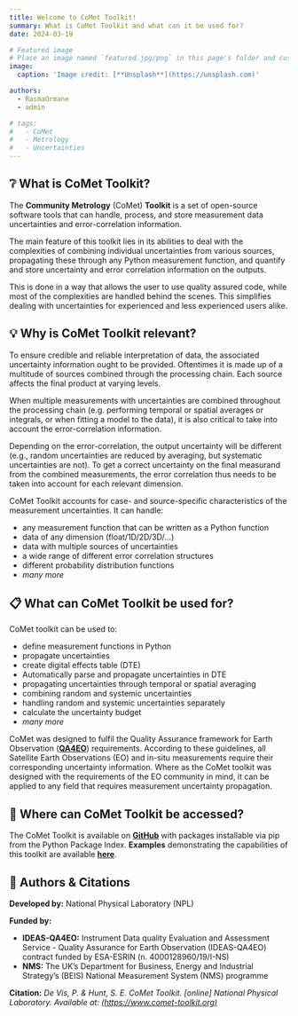 ```yaml
---
title: Welcome to CoMet Toolkit!
summary: What is CoMet Toolkit and what can it be used for?
date: 2024-03-19

# Featured image
# Place an image named `featured.jpg/png` in this page's folder and customize its options here.
image:
  caption: 'Image credit: [**Unsplash**](https://unsplash.com)'

authors:
  - RasmaOrmane
  - admin

# tags:
#   - CoMet
#   - Metrology
#   - Uncertainties
---
```


<!-- Welcome 👋 -->

## ❔ What is CoMet Toolkit?

  The **Community Metrology** (CoMet) **Toolkit** is a set of open-source software tools that can handle, process, and store measurement data uncertainties and error-correlation information.
 
  The main feature of this toolkit lies in its abilities to deal with the complexities of combining individual uncertainties from various sources, propagating these through any Python measurement function, and quantify and store uncertainty and error correlation information on the outputs. 
  
  This is done in a way that allows the user to use quality assured code, while most of the complexities are handled behind the scenes. This simplifies dealing with uncertainties for experienced and less experienced users alike.  

## 💡 Why is CoMet Toolkit relevant?

  To ensure credible and reliable interpretation of data, the associated uncertainty information ought to be provided. Oftentimes it is made up of a multitude of sources combined through the processing chain. Each source affects the final product at varying levels.
  
  When multiple measurements with uncertainties are combined throughout the processing chain (e.g. performing temporal or spatial averages or integrals, or when fitting a model to the data), it is also critical to take into account the error-correlation information. 
  
  Depending on the error-correlation, the output uncertainty will be different (e.g., random uncertainties are reduced by averaging, but systematic uncertainties are not). To get a correct uncertainty on the final measurand from the combined measurements, 
  the error correlation thus needs to be taken into account for each relevant dimension. 

  CoMet Toolkit accounts for case- and source-specific characteristics of the measurement uncertainties. It can handle:

- any measurement function that can be written as a Python function
- data of any dimension (float/1D/2D/3D/…)
- data with multiple sources of uncertainties
- a wide range of different error correlation structures
- different probability distribution functions
- _many more_

## 📋 What can CoMet Toolkit be used for?

CoMet toolkit can be used to:
  
- define measurement functions in Python
- propagate uncertainties 
- create digital effects table (DTE)
- Automatically parse and propagate uncertainties in DTE
- propagating uncertainties through temporal or spatial averaging
- combining random and systemic uncertainties
- handling random and systemic uncertainties separately
- calculate the uncertainty budget
- _many more_

CoMet was designed to fulfil the Quality Assurance framework for Earth Observation ([**QA4EO**](https://www.QA4EO.org/)) requirements.
According to these guidelines, all Satellite Earth Observations (EO) and in-situ measurements require their corresponding uncertainty information. 
Where as the CoMet toolkit was designed with the requirements of the EO community in mind, 
it can be applied to any field that requires measurement uncertainty propagation. 

## 📍 Where can CoMet Toolkit be accessed?

  The CoMet Toolkit is available on [**GitHub**](https://github.com/comet-toolkit) with packages installable via pip from the Python Package Index.
  **Examples** demonstrating the capabilities of this toolkit are available [**here**](https://www.comet-toolkit.org/examples/). 

## 👋 Authors & Citations

  **Developed by:** National Physical Laboratory (NPL)
  
  **Funded by:** 
  - **IDEAS-QA4EO:** Instrument Data quality Evaluation and Assessment Service - Quality Assurance for Earth Observation (IDEAS-QA4EO) contract funded by ESA-ESRIN (n. 4000128960/19/I-NS)
  - **NMS:** The UK’s Department for Business, Energy and Industrial Strategy’s (BEIS) National Measurement System (NMS) programme
  
  **Citation:** _De Vis, P. & Hunt, S. E. CoMet Toolkit. [online] National Physical Laboratory. Available at: [(https://www.comet-toolkit.org)](https://www.comet-toolkit.org)_

